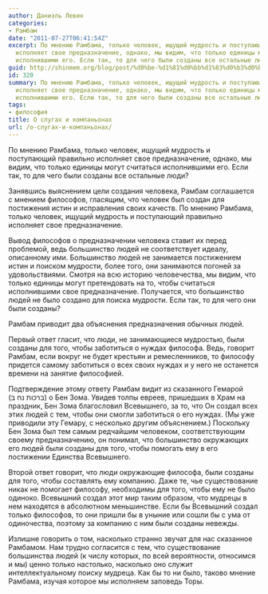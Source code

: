 ```yaml
---
author: Даниэль Левин
categories:
- Рамбам
date: "2011-07-27T06:41:54Z"
excerpt: По мнению Рамбама, только человек, ищущий мудрость и поступающий правильно
  исполняет свое предназначение, однако, мы видим, что только единицы могут считаться
  исполнившими его. Если так, то для чего были созданы все остальные люди?
guid: http://shinmem.org/blog/post/%d0%be-%d1%81%d0%bb%d1%83%d0%b3%d0%b0%d1%85-%d0%b8-%d0%ba%d0%be%d0%bc%d0%bf%d0%b0%d0%bd%d1%8c%d0%be%d0%bd%d0%b0%d1%85
id: 320
summary: По мнению Рамбама, только человек, ищущий мудрость и поступающий правильно
  исполняет свое предназначение, однако, мы видим, что только единицы могут считаться
  исполнившими его. Если так, то для чего были созданы все остальные люди?
tags:
- философия
title: О слугах и компаньонах
url: /о-слугах-и-компаньонах/
---
```

По мнению Рамбама, только человек, ищущий мудрость и поступающий правильно исполняет свое предназначение, однако, мы видим, что только единицы могут считаться исполнившими его. Если так, то для чего были созданы все остальные люди?<!--more-->

Занявшись выяснением цели создания человека, Рамбам соглашается с мнением философов, гласящим, что человек был создан для постижения истин и исправления своих качеств. По мнению Рамбама, только человек, ищущий мудрость и поступающий правильно исполняет свое предназначение. 

Вывод философов о предназначении человека ставит их перед проблемой, ведь большинство людей не соответствует идеалу, описанному ими. Большинство людей не занимается постижением истин и поиском мудрости, более того, они занимаются погоней за удовольствиями. Смотря на всю историю человечества, мы видим, что только единицы могут претендовать на то, чтобы считаться исполнившими свое предназначение. Получается, что большинство людей не было создано для поиска мудрости. Если так, то для чего они были созданы? 

Рамбам приводит два объяснения предназначения обычных людей. 

Первый ответ гласит, что люди, не занимающиеся мудростью, были созданы для того, чтобы заботиться о нуждах философа. Ведь, говорит Рамбам, если вокруг не будет крестьян и ремесленников, то философу придется самому заботиться о всех своих нуждах и у него не останется времени на занятие философией. 

Подтверждение этому ответу Рамбам видит из сказанного Гемарой (ברכות נח ב) о Бен Зома. Увидев толпы евреев, пришедших в Храм на праздник, Бен Зома благословил Всевышнего, за то, что Он создал всех этих людей с тем, чтобы они смогли заботиться о его нуждах. (Мы уже приводили эту Гемару, с несколько другим объяснением.) Поскольку Бен Зома был тем самым редчайшим человеком, соответствующим своему предназначению, он понимал, что большинство окружающих его людей были созданы для того, чтобы помогать ему в его постижении Единства Всевышнего. 

Второй ответ говорит, что люди окружающие философа, были созданы для того, чтобы составлять ему компанию. Даже те, чье существование никак не помогает философу, необходимы для того, чтобы ему не было одиноко. Всевышний создал этот мир таким образом, что мудрецы в нем находятся в абсолютном меньшинстве. Если бы Всевышний создал только философов, то они пришли бы в уныние или сошли бы с ума от одиночества, поэтому за компанию с ним были созданы невежды. 

Излишне говорить о том, насколько странно звучат для нас сказанное Рамбамом. Нам трудно согласится с тем, что существование большинства людей (к числу которых, по всей вероятности, относимся и мы) ценно только настолько, насколько оно служит интеллектуальному поиску мудреца. Как бы то ни было, таково мнение Рамбама, изучая которое мы исполняем заповедь Торы.